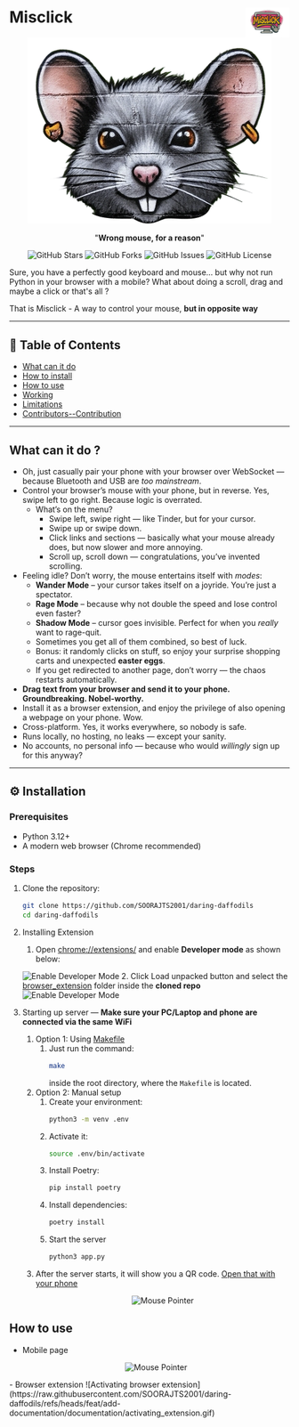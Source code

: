 # Misclick <img src="browser_extension/static/misclick_with_mouse_transparent.png" alt="Misclick Logo" width="80" align="right"/>

<p align="center">
  <img src="mobile_page/static/mouse_pointer.png" alt="Mouse Pointer"/>
</p>
<p align="center">"<b>Wrong mouse, for a reason</b>"</p>
<p align="center">
  <!-- Stars -->
  <img src="https://img.shields.io/github/stars/SOORAJTS2001/daring-daffodils?style=for-the-badge" alt="GitHub Stars"/>

  <!-- Forks -->
  <img src="https://img.shields.io/github/forks/SOORAJTS2001/daring-daffodils?style=for-the-badge" alt="GitHub Forks"/>

  <!-- Issues -->
  <img src="https://img.shields.io/github/issues/SOORAJTS2001/daring-daffodils?style=for-the-badge" alt="GitHub Issues"/>

  <!-- License -->
  <img src="https://img.shields.io/github/license/SOORAJTS2001/daring-daffodils?style=for-the-badge" alt="GitHub License"/>
</p>
Sure, you have a perfectly good keyboard and mouse… but why not run Python in your browser with a mobile?
What about doing a scroll, drag and maybe a click or that's all ?

That is Misclick - A way to control your mouse, **but in opposite way**

---

## 📑 Table of Contents

- [What can it do](#-what-can-it-do)
- [How to install](#-installation)
- [How to use](#-how-to-use)
- [Working](#-working)
- [Limitations](#-limitations)
- [Contributors--Contribution](#-contributors--contribution)

---

## What can it do ?

- Oh, just casually pair your phone with your browser over WebSocket — because Bluetooth and USB are *too mainstream*.
- Control your browser’s mouse with your phone, but in reverse. Yes, swipe left to go right. Because logic is overrated.
    - What’s on the menu?
        - Swipe left, swipe right — like Tinder, but for your cursor.
        - Swipe up or swipe down.
        - Click links and sections — basically what your mouse already does, but now slower and more annoying.
        - Scroll up, scroll down — congratulations, you’ve invented scrolling.
- Feeling idle? Don’t worry, the mouse entertains itself with *modes*:
    - **Wander Mode** – your cursor takes itself on a joyride. You’re just a spectator.
    - **Rage Mode** – because why not double the speed and lose control even faster?
    - **Shadow Mode** – cursor goes invisible. Perfect for when you *really* want to rage-quit.
    - Sometimes you get all of them combined, so best of luck.
    - Bonus: it randomly clicks on stuff, so enjoy your surprise shopping carts and unexpected **easter eggs**.
    - If you get redirected to another page, don’t worry — the chaos restarts automatically.
- **Drag text from your browser and send it to your phone. Groundbreaking. Nobel-worthy.**
- Install it as a browser extension, and enjoy the privilege of also opening a webpage on your phone. Wow.
- Cross-platform. Yes, it works everywhere, so nobody is safe.
- Runs locally, no hosting, no leaks — except your sanity.
- No accounts, no personal info — because who would *willingly* sign up for this anyway?

---

## ⚙️ Installation

### Prerequisites

- Python 3.12+
- A modern web browser (Chrome recommended)

### Steps

1. Clone the repository:
   ```bash
   git clone https://github.com/SOORAJTS2001/daring-daffodils
   cd daring-daffodils
2. Installing Extension
    1. Open [chrome://extensions/](chrome://extensions/) and enable **Developer mode** as shown below:

   ![Enable Developer Mode](./documentation/browser_developer_mode.png)
    2. Click Load unpacked button and select
       the [browser_extension](https://github.com/SOORAJTS2001/daring-daffodils/tree/main/browser_extension) folder
       inside
       the **cloned repo**
       ![Enable Developer Mode](./documentation/load_unpacked_button.png)
3. Starting up server — **Make sure your PC/Laptop and phone are connected via the same WiFi**

    1. Option 1: Using [Makefile](https://en.wikipedia.org/wiki/Make_(software))
        1. Just run the command:
           ```bash
           make
           ```  
           inside the root directory, where the `Makefile` is located.
    2. Option 2: Manual setup
        1. Create your environment:
           ```bash
           python3 -m venv .env
           ```  
        2. Activate it:
           ```bash
           source .env/bin/activate
           ```  
        3. Install Poetry:
           ```bash
           pip install poetry
           ```  
        4. Install dependencies:
           ```bash
           poetry install
           ```  
        5. Start the server
           ```bash
           python3 app.py
           ```
    3. After the server starts, it will show you a QR
       code. [Open that with your phone](https://www.android.com/articles/how-do-you-scan-qr-codes-on-android/)
         <p align="center">
          <img src="documentation/server_qr_code.png" alt="Mouse Pointer"/>
         </p>

## How to use

- Mobile page
    <p align="center">
  <img src="documentation/mobile_page.png" alt="Mouse Pointer"/>
</p>
- Browser extension
    ![Activating browser extension](https://raw.githubusercontent.com/SOORAJTS2001/daring-daffodils/refs/heads/feat/add-documentation/documentation/activating_extension.gif)
